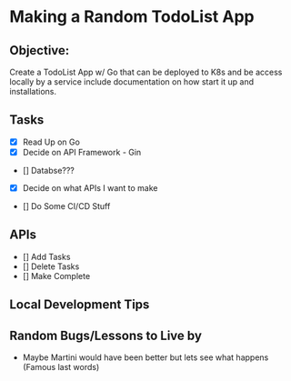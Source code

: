 # Making a Random TodoList App
## Objective: 
Create a TodoList App w/ Go that can be deployed to K8s and be access locally by a service include documentation on how start it up and installations. 

## Tasks
- [X] Read Up on Go 
- [X] Decide on API Framework - Gin
- [] Databse???
- [X] Decide on what APIs I want to make 
- [] Do Some CI/CD Stuff


## APIs
- [] Add Tasks
- [] Delete Tasks
- [] Make Complete

## Local Development Tips

## Random Bugs/Lessons to Live by
- Maybe Martini would have been better but lets see what happens (Famous last words)
